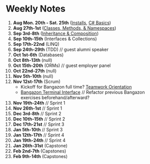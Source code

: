 # Weekly Notes

1. **Aug Mon. 20th - Sat. 25th** ([Installs](https://github.com/nss-evening-cohort-7/notes/blob/master/topics/installs.md), [C# Basics](https://github.com/nss-evening-cohort-7/notes/blob/master/topics/c-sharp-basics.md))
1. **Aug 27th-1st** ([Classes, Methods, & Namespaces](https://github.com/nss-evening-cohort-7/notes/blob/master/topics/oop-basics.md))
1. **Sep 3rd-8th** ([Inheritance & Composition](https://github.com/nss-evening-cohort-7/notes/blob/master/topics/inheritance.md))
1. **Sep 10th-15th** (Interfaces & Collections)
1. **Sep 17th-22nd** (LINQ)
1. **Sep 24th-29th** (TDD) // guest alumni speaker
1. **Oct 1st-6th** (Databases)
1. **Oct 8th-13th** (null)
1. **Oct 15th-20th** (ORMs) // guest employer panel
1. **Oct 22nd-27th** (null)
1. **Nov 5th-10th** (null)
1. **Nov 12st-17th** (Scrum)
	- Kickoff for Bangazon full time?
		[Teamwork Orientation](https://github.com/nashville-software-school/teamwork-orientation)
	- [Bangazon Terminal Interface](https://github.com/nss-evening-cohort-7/bangazon-inc/blob/master/projects/BANGAZON_TERMINAL_INTERFACE.md) // Refactor previous Bangazon exercises beforehand/afterward?
1. **Nov 19th-24th** // Sprint 1
1. **Nov 26th-1st** // Sprint 1
1. **Dec 3rd-8th** // Sprint 2
1. **Dec 10th-15th** // Sprint 2
1. **Dec 17th-21st** // Sprint 3
1. **Jan 5th-10th** // Sprint 3
1. **Jan 12th-17th** // Sprint 4
1. **Jan 19th-24th** // Sprint 4
1. **Jan 26th-31st** (Capstone)
1. **Feb 2nd-7th** (Capstones)
1. **Feb 9th-14th** (Capstones)
